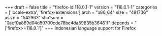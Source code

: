 +++
draft = false
title = "firefox-id 118.0.1-1"
version = "118.0.1-1"
categories = ['locale-extra', 'firefox-extensions']
arch = "x86_64"
size = "491736"
usize = "542963"
sha1sum = "0acf0a869d04d50700cde78be4da59835b36481f"
depends = "['firefox>=118.0.1']"
+++
Indonesian language support for Firefox